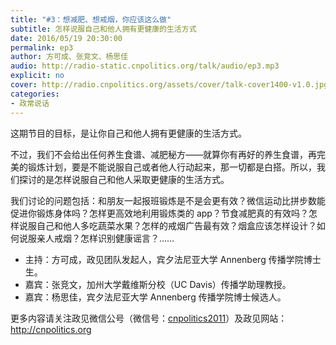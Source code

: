 ```yaml
---
title: "#3：想减肥、想戒烟，你应该这么做"
subtitle: 怎样说服自己和他人拥有更健康的生活方式
date: 2016/05/19 20:30:00
permalink: ep3
author: 方可成、张竞文、杨思佳
audio: http://radio-static.cnpolitics.org/talk/audio/ep3.mp3
explicit: no
cover: http://radio.cnpolitics.org/assets/cover/talk-cover1400-v1.0.jpg
categories:
- 政常说话
---
```

这期节目的目标，是让你自己和他人拥有更健康的生活方式。

不过，我们不会给出任何养生食谱、减肥秘方——就算你有再好的养生食谱，再完美的锻炼计划，要是不能说服自己或者他人行动起来，那一切都是白搭。所以，我们探讨的是怎样说服自己和他人采取更健康的生活方式。

我们讨论的问题包括：和朋友一起报班锻炼是不是会更有效？微信运动比拼步数能促进你锻炼身体吗？怎样更高效地利用锻炼类的 app？节食减肥真的有效吗？怎样说服自己和他人多吃蔬菜水果？怎样的戒烟广告最有效？烟盒应该怎样设计？如何说服亲人戒烟？怎样识别健康谣言？……

- 主持：方可成，政见团队发起人，宾夕法尼亚大学 Annenberg 传播学院博士生。
- 嘉宾：张竞文，加州大学戴维斯分校（UC Davis）传播学助理教授。
- 嘉宾：杨思佳，宾夕法尼亚大学 Annenberg 传播学院博士候选人。

更多内容请关注政见微信公号（微信号：[cnpolitics2011](http://open.weixin.qq.com/qr/code/?username=cnpolitics2011)）及政见网站：<http://cnpolitics.org>
